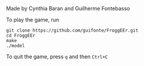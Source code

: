 Made by Cynthia Baran and Guilherme Fontebasso

To play the game, run

```
git clone https://github.com/guifonte/FroggEEr.git
cd FroggEEr
make
./model
```

To quit the game, press `q` and then `Ctrl+C`